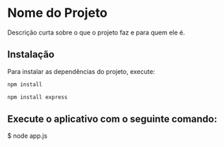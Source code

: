 # Nome do Projeto

Descrição curta sobre o que o projeto faz e para quem ele é.

## Instalação

Para instalar as dependências do projeto, execute:

```bash
npm install

npm install express

```

## Execute o aplicativo com o seguinte comando:

$ node app.js

